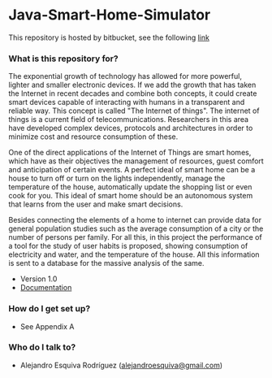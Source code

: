 Java-Smart-Home-Simulator
=========================

This repository is hosted by bitbucket, see the following [link](https://bitbucket.org/geekytheory/java-smart-home-simulator-jshs) 

### What is this repository for? ###

The exponential growth of technology has allowed for more powerful, lighter and smaller electronic devices. If we add the growth that has taken the Internet in recent decades and combine both concepts, it could create smart devices capable of interacting with humans in a transparent and reliable way. This concept is called "The Internet of things".
The internet of things is a current field of telecommunications. Researchers in this area have developed complex devices, protocols and architectures in order to minimize cost and resource consumption of these.

One of the direct applications of the Internet of Things are smart homes, which have as their objectives the management of resources, guest comfort and anticipation of certain events.
A perfect ideal of smart home can be a house to turn off or turn on the lights independently, manage the temperature of the house, automatically update the shopping list or even cook for you. This ideal of smart home should be an autonomous system that learns from the user and make smart decisions.

Besides connecting the elements of a home to internet can provide data for general population studies such as the average consumption of a city or the number of persons per family.
For all this, in this project the performance of a tool for the study of user habits is proposed, showing consumption of electricity and water, and the temperature of the house. All this information is sent to a database for the massive analysis of the same.


* Version 1.0
* [Documentation](https://bytebucket.org/geekytheory/java-smart-home-simulator-jshs/raw/197873af86ff385d8e2315357144b6e9772dc24d/Documentation/MScThesis%20-%20Alejandro%20Esquiva%20Rodr%C3%ADguez.pdf)

### How do I get set up? ###

* See Appendix A
### Who do I talk to? ###

* Alejandro Esquiva Rodríguez (alejandroesquiva@gmail.com)
